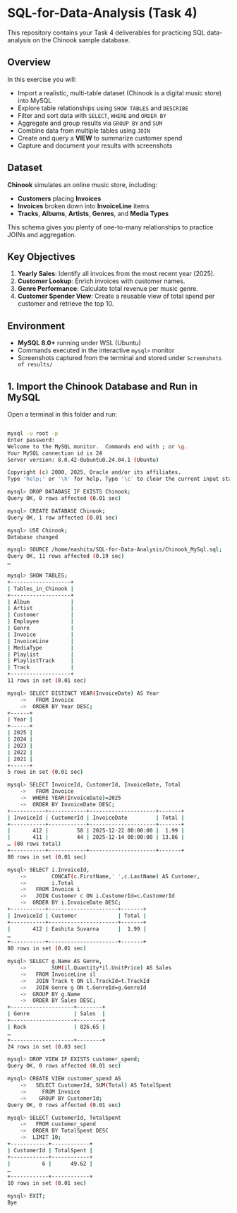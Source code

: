 # SQL-for-Data-Analysis (Task 4)

This repository contains your Task 4 deliverables for practicing SQL data-analysis on the Chinook sample database.

## Overview

In this exercise you will:

- Import a realistic, multi-table dataset (Chinook is a digital music store) into MySQL  
- Explore table relationships using `SHOW TABLES` and `DESCRIBE`  
- Filter and sort data with `SELECT`, `WHERE` and `ORDER BY`  
- Aggregate and group results via `GROUP BY` and `SUM`  
- Combine data from multiple tables using `JOIN`  
- Create and query a **VIEW** to summarize customer spend  
- Capture and document your results with screenshots

## Dataset

**Chinook** simulates an online music store, including:

- **Customers** placing **Invoices**  
- **Invoices** broken down into **InvoiceLine** items  
- **Tracks**, **Albums**, **Artists**, **Genres**, and **Media Types**  

This schema gives you plenty of one-to-many relationships to practice JOINs and aggregation.

## Key Objectives

1. **Yearly Sales**: Identify all invoices from the most recent year (2025).  
2. **Customer Lookup**: Enrich invoices with customer names.  
3. **Genre Performance**: Calculate total revenue per music genre.  
4. **Customer Spender View**: Create a reusable view of total spend per customer and retrieve the top 10.

## Environment

- **MySQL 8.0+** running under WSL (Ubuntu)  
- Commands executed in the interactive `mysql>` monitor  
- Screenshots captured from the terminal and stored under `Screenshots of results/`


## 1. Import the Chinook Database and Run in MySQL

Open a terminal in this folder and run:

```bash

mysql -u root -p
Enter password: 
Welcome to the MySQL monitor.  Commands end with ; or \g.
Your MySQL connection id is 24
Server version: 8.0.42-0ubuntu0.24.04.1 (Ubuntu)

Copyright (c) 2000, 2025, Oracle and/or its affiliates.
Type 'help;' or '\h' for help. Type '\c' to clear the current input statement.

mysql> DROP DATABASE IF EXISTS Chinook;
Query OK, 0 rows affected (0.01 sec)

mysql> CREATE DATABASE Chinook;
Query OK, 1 row affected (0.01 sec)

mysql> USE Chinook;
Database changed

mysql> SOURCE /home/eashita/SQL-for-Data-Analysis/Chinook_MySql.sql;
Query OK, 11 rows affected (0.19 sec)
…

mysql> SHOW TABLES;
+-------------------+
| Tables_in_Chinook |
+-------------------+
| Album             |
| Artist            |
| Customer          |
| Employee          |
| Genre             |
| Invoice           |
| InvoiceLine       |
| MediaType         |
| Playlist          |
| PlaylistTrack     |
| Track             |
+-------------------+
11 rows in set (0.01 sec)

mysql> SELECT DISTINCT YEAR(InvoiceDate) AS Year
    ->   FROM Invoice
    ->  ORDER BY Year DESC;
+------+
| Year |
+------+
| 2025 |
| 2024 |
| 2023 |
| 2022 |
| 2021 |
+------+
5 rows in set (0.01 sec)

mysql> SELECT InvoiceId, CustomerId, InvoiceDate, Total
    ->   FROM Invoice
    ->  WHERE YEAR(InvoiceDate)=2025
    ->  ORDER BY InvoiceDate DESC;
+-----------+------------+---------------------+-------+
| InvoiceId | CustomerId | InvoiceDate         | Total |
+-----------+------------+---------------------+-------+
|       412 |         58 | 2025-12-22 00:00:00 |  1.99 |
|       411 |         44 | 2025-12-14 00:00:00 | 13.86 |
… (80 rows total)
+-----------+------------+---------------------+-------+
80 rows in set (0.01 sec)

mysql> SELECT i.InvoiceId,
    ->        CONCAT(c.FirstName,' ',c.LastName) AS Customer,
    ->        i.Total
    ->   FROM Invoice i
    ->   JOIN Customer c ON i.CustomerId=c.CustomerId
    ->  ORDER BY i.InvoiceDate DESC;
+-----------+----------------------+-------+
| InvoiceId | Customer             | Total |
+-----------+----------------------+-------+
|       412 | Eashita Suvarna      |  1.99 |
… 
+-----------+----------------------+-------+
80 rows in set (0.01 sec)

mysql> SELECT g.Name AS Genre,
    ->        SUM(il.Quantity*il.UnitPrice) AS Sales
    ->   FROM InvoiceLine il
    ->   JOIN Track t ON il.TrackId=t.TrackId
    ->   JOIN Genre g ON t.GenreId=g.GenreId
    ->  GROUP BY g.Name
    ->  ORDER BY Sales DESC;
+--------------------+--------+
| Genre              | Sales  |
+--------------------+--------+
| Rock               | 826.65 |
… 
+--------------------+--------+
24 rows in set (0.03 sec)

mysql> DROP VIEW IF EXISTS customer_spend;
Query OK, 0 rows affected (0.01 sec)

mysql> CREATE VIEW customer_spend AS
    ->   SELECT CustomerId, SUM(Total) AS TotalSpent
    ->     FROM Invoice
    ->    GROUP BY CustomerId;
Query OK, 0 rows affected (0.01 sec)

mysql> SELECT CustomerId, TotalSpent
    ->   FROM customer_spend
    ->  ORDER BY TotalSpent DESC
    ->  LIMIT 10;
+------------+------------+
| CustomerId | TotalSpent |
+------------+------------+
|          6 |      49.62 |
… 
+------------+------------+
10 rows in set (0.01 sec)

mysql> EXIT;
Bye
